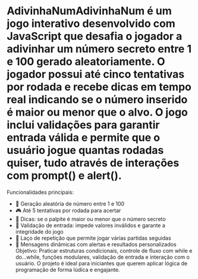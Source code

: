 # AdivinhaNumAdivinhaNum é um jogo interativo desenvolvido com JavaScript que desafia o jogador a adivinhar um número secreto entre 1 e 100 gerado aleatoriamente. O jogador possui até cinco tentativas por rodada e recebe dicas em tempo real indicando se o número inserido é maior ou menor que o alvo. O jogo inclui validações para garantir entrada válida e permite que o usuário jogue quantas rodadas quiser, tudo através de interações com prompt() e alert().
Funcionalidades principais:
- 🔢 Geração aleatória de número entre 1 e 100
- 🎮 Até 5 tentativas por rodada para acertar
- 📌 Dicas: se o palpite é maior ou menor que o número secreto
- 🚫 Validação de entrada: impede valores inválidos e garante a integridade do jogo
- 🔁 Laço de repetição que permite jogar várias partidas seguidas
- 💬 Mensagens dinâmicas com alertas e resultados personalizados
Objetivo:
Praticar estruturas condicionais, controle de fluxo com while e do...while, funções modulares, validação de entrada e interação com o usuário. O projeto é ideal para iniciantes que querem aplicar lógica de programação de forma lúdica e engajante.

